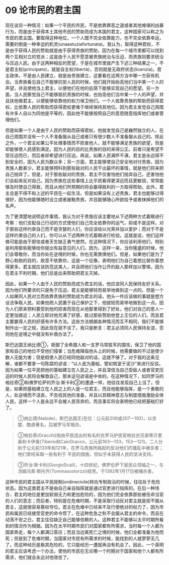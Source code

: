 # 09 论市民的君主国

现在谈另一种情况：如果一个平民的市民，不是依靠罪恶之道或者其他难堪的凶暴行为，而是由于获得本土其他市民的赞助而成为本国的君主，这种国家可以称之为市民的君主国。要取得这种地位，一个人既不完全依靠能力，也不完全依靠幸运，需要的倒是一种幸运的机灵(unaastuziafortunata)。我认为，取得这种君权，不是由于获得人民的赞助就是由于获得贵族的赞助，因为在每一个城市里都可以找到两个互相对立的党派；这是由于人民不愿意被贵族统治与压迫，而贵族则要求统治与压迫人民。由于这两种相反的愿望，于是在城市里就产生下述三种结果之一，不是君主权(principato)，就是自主权(libertà)，否则就是无政府状态(licenzia)。君主政体，不是由人民建立，就是由贵族建立，这要看在这两方当中哪一方获有机会。当贵族看见自己不能够抗拒人民的时候，他们就开始抬高他们当中某一个人的声望，并且使他当上君主，以便他们在他的庇荫下能够实现自己的愿望。另一方面，当人民察觉自己不能够抵抗贵族的时候，也抬高他们当中某一个人的声望，并且扶他做君主，以便能够依靠他的权力保卫他们。一个人依靠贵族的帮助而获得君权，比依靠人民的帮助而获得君权更难于继续保持其地位。因为君主发觉自己周围有许多人自以为同他是平等的，因此他不能够按照自己的意思随意指挥他们或者管理他们。

但是如果一个人是由于人民的赞助而获得君权，他就发觉自己是巍然独立的人，在自己周围并没有一个人不准备服从自己或者只有很少数人不准备服从自己的。除此之外，一个君主如果公平处理事情而不损害他人，就不能够满足贵族的欲望，但是却能够使人民感到满足。因为人民的目的比贵族的目的来得公正。前者只是希望不受压迫而已，而后者却希望进行压迫。再说，如果人民满怀不满，君主是永远得不到安全的，因为人民为数众多；另一方面，君主能够使自己安全地对付贵族，因为贵族人数甚少。君主能够预料到那些敌对的人民干出最坏的事情，就是他们将来把自己抛弃了。但是，对于那些敌对的贵族，君主不仅害怕他们抛弃自己，还害怕他们会起来反对自己。因为贵族在这些事情上比平民看得更深远而且更敏锐，常常能够及时使自己得救，而且从他们所预期的将会赢得胜利的一方取得帮助。此外，君主总是不得不和上述的平民在一起生活，但是如果没有上述贵族，君主也能够过得很好，因为他能够随时设立或者废黜贵族，并且能够随心所欲给予或者抹掉他们的名声。

为了更清楚地说明这件事情，我认为对于贵族应该主要地从下述两种方式着眼进行考察：他们支配自己行动的方式使他们自己完全依靠你的运气，抑或不是这样。对于那些这样约束自己而不是贪婪的人们，你应该给以光荣并加以爱护；而对于不是这样约束自己的人们，你可以从下述两种方式着眼进行检验。这就是说，他们这样做可能是由于胆怯或者天生缺乏勇气使然。在这种情况下，你应该利用他们，特别是利用那些能够给你提出有益意见的人们。因为，这样一来，当你隆盛的时候，他们会尊敬你，而当你处在逆境的时候，你也无需畏惧他们。但是，如果他们是为了野心勃勃的目的，故意不依靠你，这是一个征像，表明他们为自己着想比替你着想得更多。君主就应该防范这类人，并且把他们当作公开的敌人那样加以警惕，因为在君主不利时期，他们总是出来帮助把君主灭掉。

因此，如果一个人由于人民的赞助而成为君主的话，他应该同人民保持友好关系。因为他们所要求的只是免于压迫，君主是能够轻而易举地做到这一点的。但是一个人如果同人民对立而依靠贵族的赞助成为君主的话，他头一件应该做的事就是想方设法争取人民。如果他把人民置于自己保护之下，他就轻而易举地做到这一点。因为人们原来预料要受到他的损害而现在从他那里得到了好处，他们对自己的恩人一定更加接近；人民立即对他充满了好感，胜过那些赞助他登上王位的人们。而且君主要赢得人民的好感有许多方法。这些方法根据各种情况而互不相同，我们不能够制作出一定之规，因此现在就不谈了。我只是断言：君主必须同人民保持友谊，否则他在逆境之中就没有补救办法了。

斯巴达国王纳比德①，抵御了全希腊人和一支罗马常胜军的围攻，保卫了他的国家和自己的地位不受他们侵害；当危难降临他头上的时候，他需要做的不过是使少数人无能为害；但是假使人民已经同他敌对的话，这就不够了。对于我的这条见解，谁都不要拿一句陈腐的谚语：“以人民为基础，譬如筑室于泥沙”来进行反驳。因为如果一位平民把他的基础建立在人民之上，并且深信当自己受敌人或者官吏压迫的时候人民将会解救自己，那末这句谚语是中肯的。在这种情况下，如同罗马的格拉奇②和佛罗伦萨的乔治·斯卡利③的遭遇一样，他往往发现自己上当了。但是，如果把基础建立在人民之上的人是一位君主，而且他能够指挥，是一个勇敢的人，处逆境而不沮丧，不忽视其他的准备，并且以其精神意志与制度措施激励全体人民，这样一个人是永远不会被人民背弃的，而且事实将会表明他已经把基础打好了。

>①纳比德(Nabide)，斯巴达国王(在位：公元前206或207—192)，以贪婪、酷虐著名。后被罗马军暗杀。

>②格拉奇(Gracchi)指由平民选出的有名的古罗马护民官格拉古兄弟蒂贝里奥和卡伊奥(Tiberio和CaioGracco，公元前163—133，153—121)。二人分别于公元前133年和121年，在罗马贵族所挑起的反对他们的骚乱中被杀害；他们曾经采取一些有利于    平民的措施，但似乎未获得人民的坚决支持。

>③乔治·斯卡利(GiorgioScali)，十四世纪，佛罗伦萨下层民众领袖之一，与汤姆马索·斯托齐(Tommasostorzzi)结党。于1382年1月17日被捕杀害。

这种市民的君主国从平民政制(ordinecivile)转向专制政治的时候，往往处于危险状态。因为这类君主不是由自己亲自指挥就是通过官吏进行指挥的。在后一种场合，君主的地位是更加软弱无力和更加危险的，因为他们完全依靠那些被任命当官的人们的意志；而后者，特别是在危难时期，不是采取行动反对君主就是拒不服从君主，这就很容易篡权夺位。君主在危难中已经来不及行使绝对的权力了，因为市民和属民已经接受官吏的命令惯了，在这种危急之秋不会服从君主的命令，而且在动荡不安之日，君主往往缺乏自己能够信赖的人。这种君主不能够以太平时期所看到的情况作为根据。因为在太平时期市民们对国家都有所需求，当时每一个人都为国家奔走，每个人都满口答应；而且当远离死亡之境的时候，他们全都准备为他而死；但是到了危难时期，当国家对市民有所需求的时候，能找到的人就寥寥无几了。而这种经历是极其危险的，它只能经历一遭就再没有机会了。因此，一个英明的君主应该考虑一个办法，使他的市民在无论哪一个时期对于国家和他个人都有所需求，他们就会永远对他效忠了。

